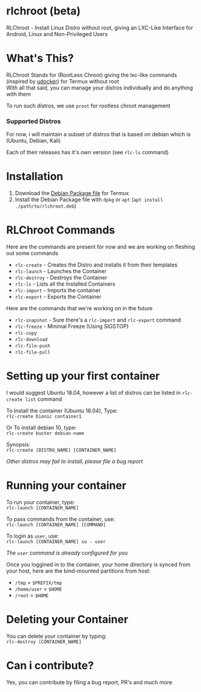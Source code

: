 # rlchroot (beta)
RLChroot - Install Linux Distro without root, giving an LXC-Like Interface for Android, Linux and Non-Privileged Users

# What's This?
RLChroot Stands for (RootLess Chroot) giving the lxc-like commands (inspired by [udocker](https://github.com/indigo-dc/udocker)) for Termux without root \
With all that said, you can manage your distros individually and do anything with them

To run such distros, we use `proot` for rootless chroot management

### Supported Distros
For now, i will maintain a subset of distros that is based on debian which is (Ubuntu, Debian, Kali)

Each of their releases has it's own version (see `rlc-ls` command)

# Installation
1. Download the [Debian Package file](https://github.com/WMCB-Tech/rlchroot/releases/tag/1.01) for Termux
2. Install the Debian Package file with `dpkg` or `apt` (`apt install ./path/to/rlchroot.deb`)

# RLChroot Commands
Here are the commands are present for now and we are working on fleshing out some commands
* `rlc-create` - Creates the Distro and installs it from their templates
* `rlc-launch` - Launches the Container
* `rlc-destroy` - Destroys the Container
* `rlc-ls` - Lists all the Installed Containers
* `rlc-import` - Imports the container
* `rlc-export` - Exports the Container

Here are the commands that we're working on in the future
* `rlc-snapshot` - Sure there's a `rlc-import` and `rlc-export` command
* `rlc-freeze` - Minimal Freeze (Using SIGSTOP)
* `rlc-copy`
* `rlc-download`
* `rlc-file-push`
* `rlc-file-pull`

# Setting up your first container
I would suggest Ubuntu 18.04, however a list of distros can be listed in `rlc-create list` command

To Install the container (Ubuntu 18.04), Type: \
`rlc-create bionic container1`

Or To install debian 10, type: \
`rlc-create buster debian-name`

Synopsis: \
`rlc-create [DISTRO_NAME] [CONTAINER_NAME]`

*Other distros may fail to install, please file a bug report*

# Running your container
To run your container, type: \
`rlc-launch [CONTAINER_NAME]`

To pass commands from the container, use: \
`rlc-launch [CONTAINER_NAME] [COMMAND]`

To login as `user`, use: \
`rlc-launch [CONTAINER_NAME] su - user`

*The `user` command is already configured for you*

Once you loggined in to the container, your home directory is synced from your host, here are the bind-mounted partitions from host:
* `/tmp` = `$PREFIX/tmp`
* `/home/user` = `$HOME`
* `/root` = `$HOME`

# Deleting your Container
You can delete your container by typing: \
`rlc-destroy [CONTAINER_NAME]`

# Can i contribute?
Yes, you can contribute by filing a bug report, PR's and much more
